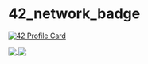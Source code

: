 # 42_network_badge

[![42 Profile Card](https://1337-readme.vercel.app/api/profile?cursus=42&login=ibaali)](https://github.com/kirwa-KO)

<a href="https://github.com/kirwa-KO?tab=repositories">
  <img align="center" src="https://github-readme-stats.vercel.app/api/top-langs/?username=kirwa-KO&theme=dark"/>
</a>
<a href="https://github.com/kirwa-KO?tab=repositories">
 <img align="center" src="https://github-readme-stats.vercel.app/api?username=kirwa-KO&line_height=40&show_icons=true&theme=dark">
</a>
